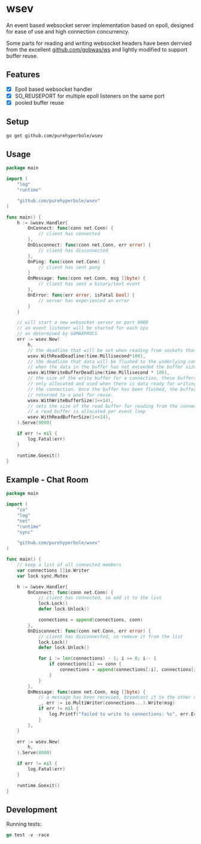 # wsev

An event based websocket server implementation based on epoll, designed for ease of use and high connection concurrency.

Some parts for reading and writing websocket headers have been derrvied from the excellent [github.com/gobwas/ws](https://github.com/gobwas/ws) and lightly modified to support buffer reuse.

## Features

- [x] Epoll based websocket handler
- [x] SO_REUSEPORT for multiple epoll listeners on the same port
- [x] pooled buffer reuse

## Setup

```sh
go get github.com/purehyperbole/wsev
```

## Usage

```go
package main

import (
    "log"
    "runtime"

    "github.com/purehyperbole/wsev"
)

func main() {
    h := &wsev.Handler{
        OnConnect: func(conn net.Conn) {
            // client has connected
        },
        OnDisconnect: func(conn net.Conn, err error) {
            // client has disconnected
        },
        OnPing: func(conn net.Conn) {
            // client has sent pong
        }
        OnMessage: func(conn net.Conn, msg []byte) {
            // client has sent a binary/text event
        },
        OnError: func(err error, isFatal bool) {
            // server has experienced an error
        }
    }

    // will start a new websocket server on port 9000
    // an event listener will be started for each cpu
    // as determined by GOMAXPROCS
    err := wsev.New(
        h, 
        // the deadline that will be set when reading from sockets that have data
        wsev.WithReadDeadline(time.Millisecond*100),
        // the deadline that data will be flushed to the underlying connection 
        // when the data in the buffer has not exceeded the buffer size
        wsev.WithWriteBufferDeadline(time.Millisecond * 100),
        // the size of the write buffer for a connection. these buffers are 
        // only allocated and used when there is data ready for writing to
        // the connection. Once the buffer has been flushed, the buffer is
        // returned to a pool for reuse. 
        wsev.WithWriteBufferSize(1<<14),
        // sets the size of the read buffer for reading from the connection.
        // a read buffer is allocated per event loop
        wsev.WithReadBufferSize(1<<14),
    ).Serve(9000)

    if err != nil {
        log.Fatal(err)
    }

    runtime.Goexit()
}
```

## Example - Chat Room

```go
package main

import (
	"io"
    "log"
    "net"
    "runtime"
    "sync"

    "github.com/purehyperbole/wsev"
)

func main() {
    // keep a list of all connected members
    var connections []io.Writer
    var lock sync.Mutex

    h := &wsev.Handler{
        OnConnect: func(conn net.Conn) {
            // client has connected, so add it to the list
            lock.Lock()
            defer lock.Unlock()

            connections = append(connections, conn)
        },
        OnDisconnect: func(conn net.Conn, err error) {
            // client has disconnected, so remove it from the list
            lock.Lock()
            defer lock.Unlock()

            for i := len(connections) - 1; i >= 0; i-- {
                if connections[i] == conn {
                    connections = append(connections[:i], connections[i+1:]...)
                }
            }
        },
        OnMessage: func(conn net.Conn, msg []byte) {
            // a message has been recevied, broadcast it to the other connections
            _, err := io.MultiWriter(connections...).Write(msg)
            if err != nil {
            	log.Printf("failed to write to connections: %s", err.Error())
            }
        },
    }

    err := wsev.New(
        h, 
    ).Serve(8000)

    if err != nil {
        log.Fatal(err)
    }

    runtime.Goexit()
}
```

## Development

Running tests:

```go
go test -v -race
```